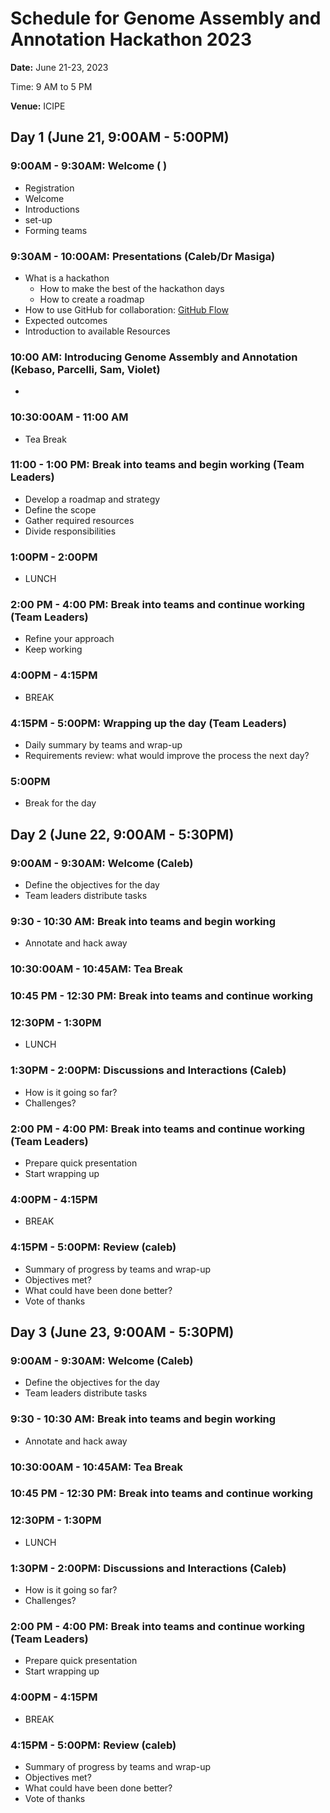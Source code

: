 # Schedule for Genome Assembly and Annotation Hackathon 2023

**Date:** June 21-23, 2023

Time: 9 AM to 5 PM

**Venue:** ICIPE


## Day 1 (June 21, 9:00AM - 5:00PM)

### 9:00AM - 9:30AM: Welcome ( )
* Registration
* Welcome
* Introductions
* set-up
* Forming teams

### 9:30AM - 10:00AM: Presentations (Caleb/Dr Masiga)
* What is a hackathon
  - How to make the best of the hackathon days
  - How to create a roadmap
* How to use GitHub for collaboration: [GitHub Flow](https://guides.github.com/introduction/flow/)
* Expected outcomes
* Introduction to available Resources

### 10:00 AM: Introducing Genome Assembly and Annotation (Kebaso, Parcelli, Sam, Violet)
* 
### 10:30:00AM - 11:00 AM
* Tea Break

### 11:00 - 1:00 PM: Break into teams and begin working (Team Leaders)
* Develop a roadmap and strategy
* Define the scope
* Gather required resources
* Divide responsibilities

### 1:00PM - 2:00PM
* LUNCH

### 2:00 PM - 4:00 PM: Break into teams and continue working (Team Leaders)
* Refine your approach
* Keep working

### 4:00PM - 4:15PM
* BREAK

### 4:15PM - 5:00PM: Wrapping up the day (Team Leaders)
* Daily summary by teams and wrap-up
* Requirements review: what would improve the process the next day?

### 5:00PM
* Break for the day


## Day 2 (June 22, 9:00AM - 5:30PM)
### 9:00AM - 9:30AM: Welcome (Caleb)
* Define the objectives for the day
* Team leaders distribute tasks

### 9:30 - 10:30 AM: Break into teams and begin working
* Annotate and hack away

### 10:30:00AM - 10:45AM: Tea Break

### 10:45 PM - 12:30 PM: Break into teams and continue working

### 12:30PM - 1:30PM
* LUNCH

### 1:30PM - 2:00PM: Discussions and Interactions (Caleb)
* How is it going so far?
* Challenges?

### 2:00 PM - 4:00 PM: Break into teams and continue working (Team Leaders)
* Prepare quick presentation
* Start wrapping up

### 4:00PM - 4:15PM
* BREAK

### 4:15PM - 5:00PM: Review (caleb)
* Summary of progress by teams and wrap-up
* Objectives met?
* What could have been done better?
* Vote of thanks

## Day 3 (June 23, 9:00AM - 5:30PM)
### 9:00AM - 9:30AM: Welcome (Caleb)
* Define the objectives for the day
* Team leaders distribute tasks

### 9:30 - 10:30 AM: Break into teams and begin working
* Annotate and hack away

### 10:30:00AM - 10:45AM: Tea Break

### 10:45 PM - 12:30 PM: Break into teams and continue working

### 12:30PM - 1:30PM
* LUNCH

### 1:30PM - 2:00PM: Discussions and Interactions (Caleb)
* How is it going so far?
* Challenges?

### 2:00 PM - 4:00 PM: Break into teams and continue working (Team Leaders)
* Prepare quick presentation
* Start wrapping up

### 4:00PM - 4:15PM
* BREAK

### 4:15PM - 5:00PM: Review (caleb)
* Summary of progress by teams and wrap-up
* Objectives met?
* What could have been done better?
* Vote of thanks


